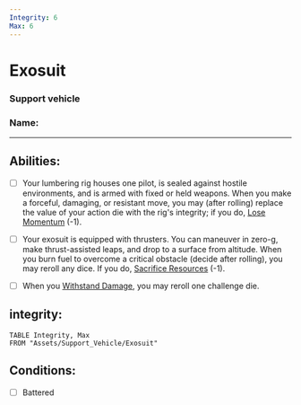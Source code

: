 ```yaml
---
Integrity: 6
Max: 6
---
```

# Exosuit
### Support vehicle
### Name:
<hr>


## Abilities:
- [ ] Your lumbering rig houses one pilot, is sealed against hostile environments, and is armed with fixed or held weapons. When you make a forceful, damaging, or resistant move, you may (after rolling) replace the value of your action die with the rig's integrity; if you do, [Lose Momentum](Moves/suffer/lose_momentum) (-1).

- [ ] Your exosuit is equipped with thrusters. You can maneuver in zero-g, make thrust-assisted leaps, and drop to a surface from altitude. When you burn fuel to overcome a critical obstacle (decide after rolling), you may reroll any dice. If you do, [Sacrifice Resources](Moves/suffer/sacrifice_resources) (-1).

- [ ] When you [Withstand Damage](Moves/suffer/withstand_damage), you may reroll one challenge die.

## integrity:
```dataview
TABLE Integrity, Max
FROM "Assets/Support_Vehicle/Exosuit"
```
## Conditions:
- [ ] Battered
